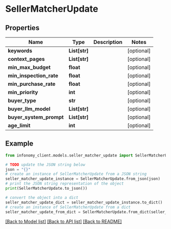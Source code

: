 # SellerMatcherUpdate


## Properties

Name | Type | Description | Notes
------------ | ------------- | ------------- | -------------
**keywords** | **List[str]** |  | [optional] 
**context_pages** | **List[str]** |  | [optional] 
**min_max_budget** | **float** |  | [optional] 
**min_inspection_rate** | **float** |  | [optional] 
**min_purchase_rate** | **float** |  | [optional] 
**min_priority** | **int** |  | [optional] 
**buyer_type** | **str** |  | [optional] 
**buyer_llm_model** | **List[str]** |  | [optional] 
**buyer_system_prompt** | **List[str]** |  | [optional] 
**age_limit** | **int** |  | [optional] 

## Example

```python
from infonomy_client.models.seller_matcher_update import SellerMatcherUpdate

# TODO update the JSON string below
json = "{}"
# create an instance of SellerMatcherUpdate from a JSON string
seller_matcher_update_instance = SellerMatcherUpdate.from_json(json)
# print the JSON string representation of the object
print(SellerMatcherUpdate.to_json())

# convert the object into a dict
seller_matcher_update_dict = seller_matcher_update_instance.to_dict()
# create an instance of SellerMatcherUpdate from a dict
seller_matcher_update_from_dict = SellerMatcherUpdate.from_dict(seller_matcher_update_dict)
```
[[Back to Model list]](../README.md#documentation-for-models) [[Back to API list]](../README.md#documentation-for-api-endpoints) [[Back to README]](../README.md)


